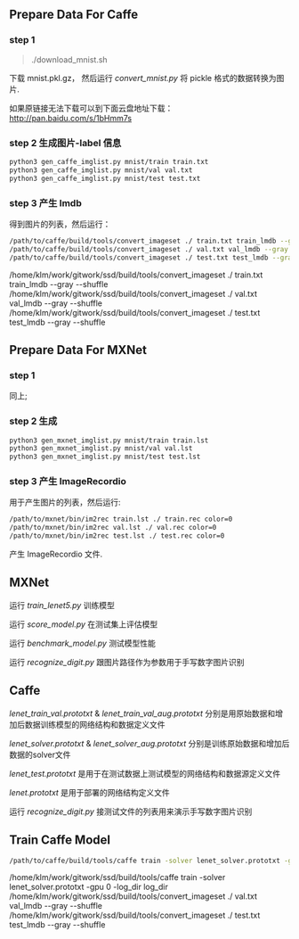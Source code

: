 ## Prepare Data For Caffe

### step 1
> ./download_mnist.sh

下载 mnist.pkl.gz， 然后运行 *convert_mnist.py* 将 pickle 格式的数据转换为图片.  

如果原链接无法下载可以到下面云盘地址下载：http://pan.baidu.com/s/1bHmm7s

### step 2 生成图片-label 信息

```bash
python3 gen_caffe_imglist.py mnist/train train.txt
python3 gen_caffe_imglist.py mnist/val val.txt
python3 gen_caffe_imglist.py mnist/test test.txt
```

### step 3 产生 lmdb 

得到图片的列表，然后运行：  

```bash
/path/to/caffe/build/tools/convert_imageset ./ train.txt train_lmdb --gray --shuffle
/path/to/caffe/build/tools/convert_imageset ./ val.txt val_lmdb --gray --shuffle
/path/to/caffe/build/tools/convert_imageset ./ test.txt test_lmdb --gray --shuffle
```

/home/klm/work/gitwork/ssd/build/tools/convert_imageset ./ train.txt train_lmdb --gray --shuffle
/home/klm/work/gitwork/ssd/build/tools/convert_imageset ./ val.txt val_lmdb --gray --shuffle
/home/klm/work/gitwork/ssd/build/tools/convert_imageset ./ test.txt test_lmdb --gray --shuffle

## Prepare Data For MXNet 

### step 1 

同上;   

### step 2 生成

```bash
python3 gen_mxnet_imglist.py mnist/train train.lst
python3 gen_mxnet_imglist.py mnist/val val.lst
python3 gen_mxnet_imglist.py mnist/test test.lst
```
### step 3 产生 ImageRecordio 

用于产生图片的列表，然后运行:  

```bash
/path/to/mxnet/bin/im2rec train.lst ./ train.rec color=0
/path/to/mxnet/bin/im2rec val.lst ./ val.rec color=0
/path/to/mxnet/bin/im2rec test.lst ./ test.rec color=0
```

产生 ImageRecordio 文件.  

## MXNet

运行 *train_lenet5.py* 训练模型

运行 *score_model.py* 在测试集上评估模型

运行 *benchmark_model.py* 测试模型性能

运行 *recognize_digit.py* 跟图片路径作为参数用于手写数字图片识别

## Caffe
*lenet_train_val.prototxt* & *lenet_train_val_aug.prototxt* 分别是用原始数据和增加后数据训练模型的网络结构和数据定义文件

*lenet_solver.prototxt* & *lenet_solver_aug.prototxt* 分别是训练原始数据和增加后数据的solver文件

*lenet_test.prototxt* 是用于在测试数据上测试模型的网络结构和数据源定义文件

*lenet.prototxt* 是用于部署的网络结构定义文件

运行 *recognize_digit.py* 接测试文件的列表用来演示手写数字图片识别

## Train Caffe Model  

```bash
/path/to/caffe/build/tools/caffe train -solver lenet_solver.prototxt -gpu 0 -log_dir log_dir
```
/home/klm/work/gitwork/ssd/build/tools/caffe train -solver lenet_solver.prototxt -gpu 0 -log_dir log_dir
/home/klm/work/gitwork/ssd/build/tools/convert_imageset ./ val.txt val_lmdb --gray --shuffle
/home/klm/work/gitwork/ssd/build/tools/convert_imageset ./ test.txt test_lmdb --gray --shuffle